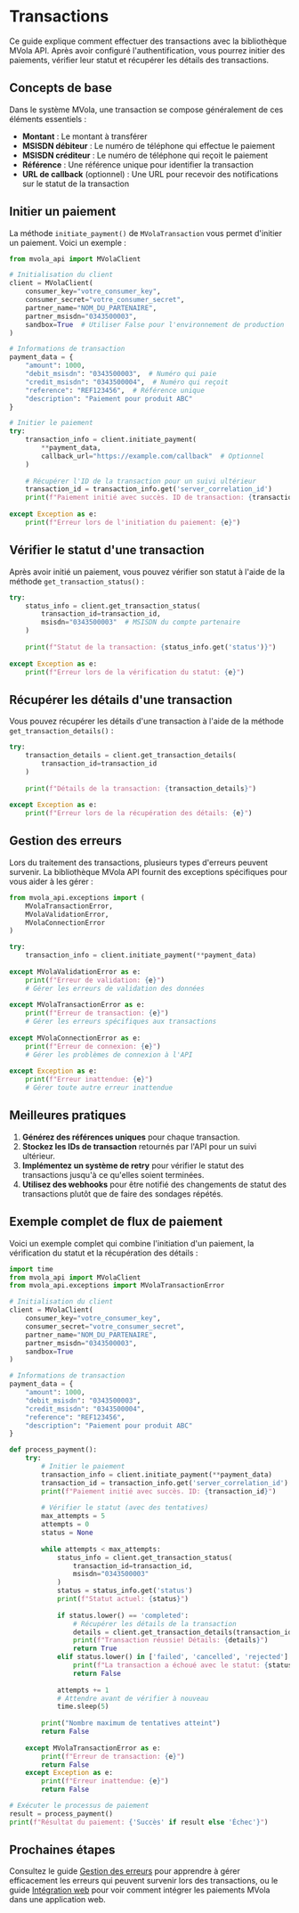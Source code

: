 # Transactions

Ce guide explique comment effectuer des transactions avec la bibliothèque MVola API. Après avoir configuré l'authentification, vous pourrez initier des paiements, vérifier leur statut et récupérer les détails des transactions.

## Concepts de base

Dans le système MVola, une transaction se compose généralement de ces éléments essentiels :

- **Montant** : Le montant à transférer
- **MSISDN débiteur** : Le numéro de téléphone qui effectue le paiement
- **MSISDN créditeur** : Le numéro de téléphone qui reçoit le paiement
- **Référence** : Une référence unique pour identifier la transaction
- **URL de callback** (optionnel) : Une URL pour recevoir des notifications sur le statut de la transaction

## Initier un paiement

La méthode `initiate_payment()` de `MVolaTransaction` vous permet d'initier un paiement. Voici un exemple :

```python
from mvola_api import MVolaClient

# Initialisation du client
client = MVolaClient(
    consumer_key="votre_consumer_key",
    consumer_secret="votre_consumer_secret",
    partner_name="NOM_DU_PARTENAIRE",
    partner_msisdn="0343500003",
    sandbox=True  # Utiliser False pour l'environnement de production
)

# Informations de transaction
payment_data = {
    "amount": 1000,
    "debit_msisdn": "0343500003",  # Numéro qui paie
    "credit_msisdn": "0343500004",  # Numéro qui reçoit
    "reference": "REF123456",  # Référence unique
    "description": "Paiement pour produit ABC"
}

# Initier le paiement
try:
    transaction_info = client.initiate_payment(
        **payment_data,
        callback_url="https://example.com/callback"  # Optionnel
    )
    
    # Récupérer l'ID de la transaction pour un suivi ultérieur
    transaction_id = transaction_info.get('server_correlation_id')
    print(f"Paiement initié avec succès. ID de transaction: {transaction_id}")
    
except Exception as e:
    print(f"Erreur lors de l'initiation du paiement: {e}")
```

## Vérifier le statut d'une transaction

Après avoir initié un paiement, vous pouvez vérifier son statut à l'aide de la méthode `get_transaction_status()` :

```python
try:
    status_info = client.get_transaction_status(
        transaction_id=transaction_id,
        msisdn="0343500003"  # MSISDN du compte partenaire
    )
    
    print(f"Statut de la transaction: {status_info.get('status')}")
    
except Exception as e:
    print(f"Erreur lors de la vérification du statut: {e}")
```

## Récupérer les détails d'une transaction

Vous pouvez récupérer les détails d'une transaction à l'aide de la méthode `get_transaction_details()` :

```python
try:
    transaction_details = client.get_transaction_details(
        transaction_id=transaction_id
    )
    
    print(f"Détails de la transaction: {transaction_details}")
    
except Exception as e:
    print(f"Erreur lors de la récupération des détails: {e}")
```

## Gestion des erreurs

Lors du traitement des transactions, plusieurs types d'erreurs peuvent survenir. La bibliothèque MVola API fournit des exceptions spécifiques pour vous aider à les gérer :

```python
from mvola_api.exceptions import (
    MVolaTransactionError,
    MVolaValidationError,
    MVolaConnectionError
)

try:
    transaction_info = client.initiate_payment(**payment_data)
    
except MVolaValidationError as e:
    print(f"Erreur de validation: {e}")
    # Gérer les erreurs de validation des données
    
except MVolaTransactionError as e:
    print(f"Erreur de transaction: {e}")
    # Gérer les erreurs spécifiques aux transactions
    
except MVolaConnectionError as e:
    print(f"Erreur de connexion: {e}")
    # Gérer les problèmes de connexion à l'API
    
except Exception as e:
    print(f"Erreur inattendue: {e}")
    # Gérer toute autre erreur inattendue
```

## Meilleures pratiques

1. **Générez des références uniques** pour chaque transaction.
2. **Stockez les IDs de transaction** retournés par l'API pour un suivi ultérieur.
3. **Implémentez un système de retry** pour vérifier le statut des transactions jusqu'à ce qu'elles soient terminées.
4. **Utilisez des webhooks** pour être notifié des changements de statut des transactions plutôt que de faire des sondages répétés.

## Exemple complet de flux de paiement

Voici un exemple complet qui combine l'initiation d'un paiement, la vérification du statut et la récupération des détails :

```python
import time
from mvola_api import MVolaClient
from mvola_api.exceptions import MVolaTransactionError

# Initialisation du client
client = MVolaClient(
    consumer_key="votre_consumer_key",
    consumer_secret="votre_consumer_secret",
    partner_name="NOM_DU_PARTENAIRE",
    partner_msisdn="0343500003",
    sandbox=True
)

# Informations de transaction
payment_data = {
    "amount": 1000,
    "debit_msisdn": "0343500003",
    "credit_msisdn": "0343500004",
    "reference": "REF123456",
    "description": "Paiement pour produit ABC"
}

def process_payment():
    try:
        # Initier le paiement
        transaction_info = client.initiate_payment(**payment_data)
        transaction_id = transaction_info.get('server_correlation_id')
        print(f"Paiement initié avec succès. ID: {transaction_id}")
        
        # Vérifier le statut (avec des tentatives)
        max_attempts = 5
        attempts = 0
        status = None
        
        while attempts < max_attempts:
            status_info = client.get_transaction_status(
                transaction_id=transaction_id,
                msisdn="0343500003"
            )
            status = status_info.get('status')
            print(f"Statut actuel: {status}")
            
            if status.lower() == 'completed':
                # Récupérer les détails de la transaction
                details = client.get_transaction_details(transaction_id=transaction_id)
                print(f"Transaction réussie! Détails: {details}")
                return True
            elif status.lower() in ['failed', 'cancelled', 'rejected']:
                print(f"La transaction a échoué avec le statut: {status}")
                return False
            
            attempts += 1
            # Attendre avant de vérifier à nouveau
            time.sleep(5)
        
        print("Nombre maximum de tentatives atteint")
        return False
        
    except MVolaTransactionError as e:
        print(f"Erreur de transaction: {e}")
        return False
    except Exception as e:
        print(f"Erreur inattendue: {e}")
        return False

# Exécuter le processus de paiement
result = process_payment()
print(f"Résultat du paiement: {'Succès' if result else 'Échec'}")
```

## Prochaines étapes

Consultez le guide [Gestion des erreurs](error-handling.md) pour apprendre à gérer efficacement les erreurs qui peuvent survenir lors des transactions, ou le guide [Intégration web](../examples/web-integration.md) pour voir comment intégrer les paiements MVola dans une application web. 